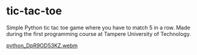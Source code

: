 # tic-tac-toe

Simple Python tic tac toe game where you have to match 5 in a row. Made during
the first programming course at Tampere University of Technology.

[python_DpR9OD53KZ.webm](https://user-images.githubusercontent.com/45041362/226391599-2fa29fe6-e6d2-4539-97fa-bdf23445ebd1.webm)
